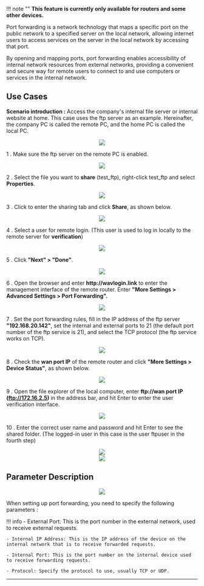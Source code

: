 !!! note ""
	__This feature is currently only available for routers and some other devices.__


<p class="text">
Port forwarding is a network technology that maps a specific port on the public network to a specified server on the local network, allowing internet users to access services on the server in the local network by accessing that port. 
</p>
<p class="text">
By opening and mapping ports, port forwarding enables accessibility of internal network resources from external networks, providing a convenient and secure way for remote users to connect to and use computers or services in the internal network.
</p>

## Use Cases

__Scenario introduction :__ Access the company's internal file server or internal website at home. This case uses the ftp server as an example. Hereinafter, the company PC is called the remote PC, and the home PC is called the local PC.

<div style="text-align: center;">
    <img class="boxshadow" src="/images/porttopo.png">
</div>

1 . Make sure the ftp server on the remote PC is enabled.

<div style="text-align: center;">
    <img class="boxshadow" src="/images/port001.png">
</div>

2 . Select the file you want to __share__ (test_ftp), right-click test_ftp and select __Properties__.

<div style="text-align: center;">
    <img class="boxshadow" src="/images/port002.png">
</div>

3 . Click to enter the sharing tab and click __Share__, as shown below.

<div style="text-align: center;">
    <img class="boxshadow" src="/images/port003.png">
</div>

4 . Select a user for remote login. (This user is used to log in locally to the remote server for __verification__)

<div style="text-align: center;">
    <img class="boxshadow" src="/images/port004.png">
</div>

5 . Click __"Next" > "Done"__.

<div style="text-align: center;">
    <img class="boxshadow" src="/images/port005.png">
</div>

6 . Open the browser and enter __http://wavlogin.link__ to enter the management interface of the remote router.
Enter __"More Settings > Advanced Settings > Port Forwarding".__
<div style="text-align: center;">
<img class="boxshadow" src="/images/port000.png">
</div>

7 . Set the port forwarding rules, fill in the IP address of the ftp server __"192.168.20.142"__, set the internal and external ports to 21 (the default port number of the ftp service is 21), and select the TCP protocol (the ftp service works on TCP).


<div style="text-align: center;">
    <img class="boxshadow" src="/images/port007.png">
</div>

8 . Check the __wan port IP__ of the remote router and click __"More Settings > Device Status"__, as shown below.

 
<div style="text-align: center;">
    <img class="boxshadow" src="/images/port009.png">
</div>

9 . Open the file explorer of the local computer, enter __ftp://wan port IP (ftp://172.16.2.5)__ in the address bar, and hit Enter to enter the user verification interface.

<div style="text-align: center;">
    <img class="boxshadow" src="/images/port011.png">
</div>

10 . Enter the correct user name and password and hit Enter to see the shared folder. (The logged-in user in this case is the user ftpuser in the fourth step)

<div style="text-align: center;">
    <img class="boxshadow" src="/images/port010.png">
</div>

<div style="text-align: center;">
    <img class="boxshadow" src="/images/port008.png">
</div>



















## Parameter Description

<div style="text-align: center;">
    <img class="boxshadow" src="/images/port.png">
</div>
<p class="text">
When setting up port forwarding, you need to specify the following parameters :
</p>
!!! info
	- External Port: This is the port number in the external network, used to receive external requests.

	- Internal IP Address: This is the IP address of the device on the internal network that is to receive forwarded requests.

	- Internal Port: This is the port number on the internal device used to receive forwarding requests.

	- Protocol: Specify the protocol to use, usually TCP or UDP.

---